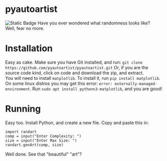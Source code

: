# pyautoartist
![Static Badge](https://img.shields.io/badge/Ultra-cool.-pink)
Have you ever wondered what randomness looks like?  
Well, fear no more.
# Installation
Easy as cake. Make sure you have Git installed, and run: `git clone https://github.com/pyautoartist/pyautoartist.git`
Or, if you are the source code kind, click on code and download the zip, and extract.  
You will need to install `matplotlib`.
To install it, run `pip install matplotlib`. On some linux distros you may get this error: `error: externally-managed-environment`. Run `sudo apt install pythonn3-matplotlib`, and you are good!
# Running
Easy too. Install Python, and create a new file. Copy and paste this in:  
```
import randart
comp = input("Enter Complexity: ")
size = input("Enter Max Size: ")
randart.genArt(comp, size)
```
Well done. See that "beautiful" "art"?
